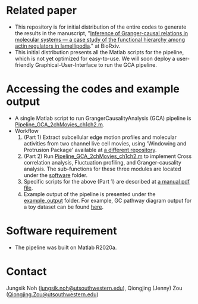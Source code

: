 # Related paper

- This repository is for initial distribution of the entire codes to generate the results in the manuscript, "[Inference of Granger-causal relations in molecular systems — a case study of the functional hierarchy among actin regulators in lamellipodia](https://www.biorxiv.org/content/10.1101/2021.05.21.445144v2)." at BioRxiv.
- This initial distribution presents all the Matlab scripts for the pipeline, which is not yet optimized for easy-to-use. We will soon deploy a user-friendly Graphical-User-Interface to run the GCA pipeline. 


# Accessing the codes and example output

- A single Matlab script to run GrangerCausalityAnalysis (GCA) pipeline is [Pipeline_GCA_2chMovies_ch1ch2.m](software/GrangerCausalityAnalysis/Pipelines/Pipeline_GCA_2chMovies_ch1ch2.m). 
- Workflow
  1. (Part 1) Extract subcellular edge motion profiles and molecular activities from two channel live cell movies, using 'Windowing and Protrusion Package' available at [a different repository](https://github.com/DanuserLab/Windowing-Protrusion).
  2. (Part 2) Run [Pipeline_GCA_2chMovies_ch1ch2.m](software/GrangerCausalityAnalysis/Pipelines/Pipeline_GCA_2chMovies_ch1ch2.m) to implement Cross correlation analysis, Fluctuation profiling, and Granger-causality analysis. The sub-functions for these three modules are located under the [software](software/) folder. 
  3. Specific scripts for the above (Part 1) are described at [a manual pdf file](software/GrangerCausalityAnalysis/Doc/GCA_Pipeline_Manual_fromStartToFinalOutput.pdf).
  4. Example output of the pipeline is presented under the [example_output](example_output/) folder. For example, GC pathway diagram output for a toy dataset can be found [here](example_output/cropped-Tada200526_mDia1cr-mNG_Actin-Halo_downSampBilinear/ML_6by6ct2_plusSeg/MLmovies/GCA_3Variables_LF20fr_PL_GCA_2chMov_ewma0p5_Actin_mDia1cr_lL1wL1tL10). 


# Software requirement

- The pipeline was built on Matlab R2020a.



# Contact

Jungsik Noh (jungsik.noh@utsouthwestern.edu), Qiongjing (Jenny) Zou (Qiongjing.Zou@utsouthwestern.edu)
